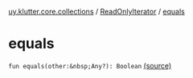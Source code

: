 [uy.klutter.core.collections](../index.md) / [ReadOnlyIterator](index.md) / [equals](.)


# equals
`fun equals(other:&nbsp;Any?): Boolean` [(source)](https://github.com/kohesive/klutter/blob/master/core-jdk6/src/main/kotlin/uy/klutter/core/common/Immutable.kt#L22)


